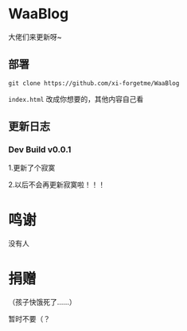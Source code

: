 # WaaBlog

大佬们来更新呀~

## 部署

```shell
git clone https://github.com/xi-forgetme/WaaBlog
```

`index.html` 改成你想要的，其他内容自己看

## 更新日志

### Dev Build v0.0.1 

1.更新了个寂寞

2.以后不会再更新寂寞啦！！！


# 鸣谢

没有人

# 捐赠

（孩子快饿死了……）

暂时不要（？
